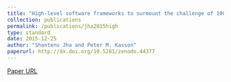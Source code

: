 ```yaml
---
title: "High-level software frameworks to surmount the challenge of 100x scaling for biomolecular simulation science"
collection: publications
permalink: /publications/jha2015high
type: standard
date: 2015-12-25
author: "Shantenu Jha and Peter M. Kasson"
paperurl: http://dx.doi.org/10.5281/zenodo.44377
---
```

[Paper URL](http://dx.doi.org/10.5281/zenodo.44377)
